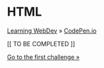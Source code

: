 # HTML
[Learning WebDev](../../../README.md) » [CodePen.io](../README.md)

[[ TO BE COMPLETED ]]

[Go to the first challenge »](./hello-world.md)